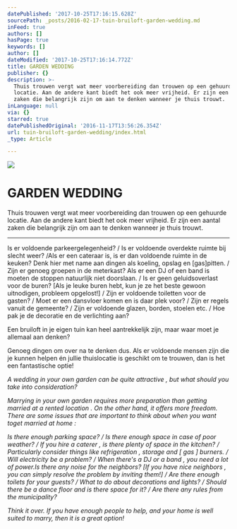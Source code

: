 ```yaml
---
datePublished: '2017-10-25T17:16:15.628Z'
sourcePath: _posts/2016-02-17-tuin-bruiloft-garden-wedding.md
inFeed: true
authors: []
hasPage: true
keywords: []
author: []
dateModified: '2017-10-25T17:16:14.772Z'
title: GARDEN WEDDING
publisher: {}
description: >-
  Thuis trouwen vergt wat meer voorbereiding dan trouwen op een gehuurde
  locatie. Aan de andere kant biedt het ook meer vrijheid. Er zijn een aantal
  zaken die belangrijk zijn om aan te denken wanneer je thuis trouwt. 
inLanguage: null
via: {}
starred: true
datePublishedOriginal: '2016-11-17T13:56:26.354Z'
url: tuin-bruiloft-garden-wedding/index.html
_type: Article

---
```

![](https://s3-us-west-2.amazonaws.com/the-grid-img/p/4e65877863e1a32d5063edaae4a69f7c26eb2bfb.jpg)

# GARDEN WEDDING

Thuis trouwen vergt wat meer voorbereiding dan trouwen op een gehuurde locatie. Aan de andere kant biedt het ook meer vrijheid. Er zijn een aantal zaken die belangrijk zijn om aan te denken wanneer je thuis trouwt. 

---

Is er voldoende parkeergelegenheid? / Is er voldoende overdekte ruimte bij slecht weer? /Als er een cateraar is, is er dan voldoende ruimte in de keuken? Denk hier met name aan dingen als koeling, opslag en \[gas\]pitten. / Zijn er genoeg groepen in de meterkast? Als er een DJ of een band is moeten de stoppen natuurlijk niet doorslaan. / Is er geen geluidsoverlast voor de buren? \[Als je leuke buren hebt, kun je ze het beste gewoon uitnodigen, probleem opgelost!\] / Zijn er voldoende toiletten voor de gasten? / Moet er een dansvloer komen en is daar plek voor? / Zijn er regels vanuit de gemeente? / Zijn er voldoende glazen, borden, stoelen etc. / Hoe pak je de decoratie en de verlichting aan?

Een bruiloft in je eigen tuin kan heel aantrekkelijk zijn, maar waar moet je allemaal aan denken?

Genoeg dingen om over na te denken dus. Als er voldoende mensen zijn die je kunnen helpen én jullie thuislocatie is geschikt om te trouwen, dan is het een fantastische optie!

_A wedding in your own garden can be quite attractive , but what should you take into consideration?_

_Marrying in your own garden requires more preparation than getting married at a rented location . On the other hand, it offers more freedom. There are some issues that are important to think about when you want toget married at home :_

_Is there enough parking space? / Is there enough space in case of poor weather? / If you hire a caterer , is there plenty of space in the kitchen? / Particularly consider things like refrigeration , storage and \[ gas \] burners. / Will electricity be a problem? / When there's a DJ or a band , you need a lot of power.Is there any noise for the neighbors? \[If you have nice neighbors , you can simply resolve the problem by inviting them!\] / Are there enough toilets for your guests? / What to do about decorations and lights? / Should there be a dance floor and is there space for it? / Are there any rules from the municipality?_

_Think it over. If you have enough people to help, and your home is well suited to marry, then it is a great option!_